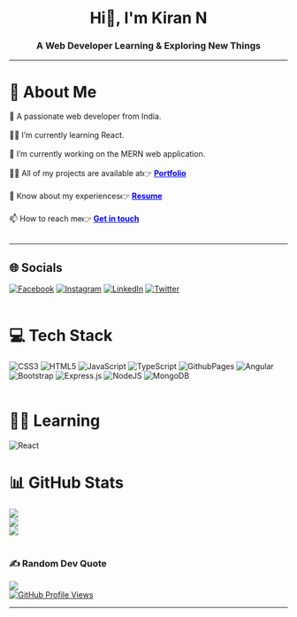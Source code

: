 <h1 align="center">Hi👋, I'm Kiran N </h1>

<h3 align="center">A Web Developer Learning & Exploring New Things</h3>

---

# 💫 About Me

👤 A passionate web developer from India.<br><br>👨‍💻 I’m currently learning React.<br><br>🔭 I’m currently working on the MERN web application.<br><br>🤹‍♂️ All of my projects are available at👉 <a style="color: blue; font-weight: bold" href="https://kiran2023.github.io/Portfolio" target="_blank">Portfolio</a> <br><br>📄 Know about my experiences👉 <a style="color: blue; font-weight: bold" href="https://drive.google.com/file/d/1bmzv1BZNr5KHJWUeqWWg73aHnZwNP4j-/view?usp=sharing" target="_blank" download="">Resume </a><br><br>📫 How to reach me👉 <a style="color: blue; font-weight: bold" href="mailto:n.kiran9936@gmail.com" target="_blank">Get in touch</a> <br><br>

---
  
## 🌐 Socials
[![Facebook](https://img.shields.io/badge/Facebook-%231877F2.svg?logo=Facebook&logoColor=white)](https://facebook.com/people/Kiran-Patil/100013552217592/) [![Instagram](https://img.shields.io/badge/Instagram-%23E4405F.svg?logo=Instagram&logoColor=white)](https://instagram.com/im_real_fcg/) [![LinkedIn](https://img.shields.io/badge/LinkedIn-%230077B5.svg?logo=linkedin&logoColor=white)](https://linkedin.com/in/kiran-n-0a903b224) [![Twitter](https://img.shields.io/badge/Twitter-%231DA1F2.svg?logo=Twitter&logoColor=white)](https://twitter.com/im__Kiran23) <br><br>

# 💻 Tech Stack
![CSS3](https://img.shields.io/badge/css3-%231572B6.svg?style=for-the-badge&logo=css3&logoColor=white) ![HTML5](https://img.shields.io/badge/html5-%23E34F26.svg?style=for-the-badge&logo=html5&logoColor=white) ![JavaScript](https://img.shields.io/badge/javascript-%23323330.svg?style=for-the-badge&logo=javascript&logoColor=%23F7DF1E) ![TypeScript](https://img.shields.io/badge/typescript-%23007ACC.svg?style=for-the-badge&logo=typescript&logoColor=white) ![GithubPages](https://img.shields.io/badge/github%20pages-121013?style=for-the-badge&logo=github&logoColor=white) ![Angular](https://img.shields.io/badge/angular-%23DD0031.svg?style=for-the-badge&logo=angular&logoColor=white) ![Bootstrap](https://img.shields.io/badge/bootstrap-%238511FA.svg?style=for-the-badge&logo=bootstrap&logoColor=white) ![Express.js](https://img.shields.io/badge/express.js-%23404d59.svg?style=for-the-badge&logo=express&logoColor=%2361DAFB) ![NodeJS](https://img.shields.io/badge/node.js-6DA55F?style=for-the-badge&logo=node.js&logoColor=white) 
![MongoDB](https://img.shields.io/badge/MongoDB-%234ea94b.svg?style=for-the-badge&logo=mongodb&logoColor=white) <br><br>

# 🤹‍♂️ Learning
![React](https://img.shields.io/badge/react-%2320232a.svg?style=for-the-badge&logo=react&logoColor=%2361DAFB)

# 📊 GitHub Stats
![](https://github-readme-stats.vercel.app/api?username=kiran2023&theme=default&hide_border=false&include_all_commits=true&count_private=true)<br/>
![](https://github-readme-streak-stats.herokuapp.com/?user=kiran2023&theme=default&hide_border=false)<br/>
![](https://github-readme-stats.vercel.app/api/top-langs/?username=kiran2023&theme=default&hide_border=false&include_all_commits=true&count_private=true&layout=compact) <br><br>

### ✍️ Random Dev Quote
![](https://quotes-github-readme.vercel.app/api?type=horizontal&theme=light) <br>
[![GitHub Profile Views](https://komarev.com/ghpvc/?username=kiran2023&label=Profile%20views&color=0e75b6&style=flat)](https://github.com/kiran2023)

----
